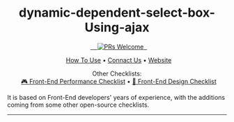 <h1 align="center">dynamic-dependent-select-box-Using-ajax</h1>

<p align="center">
  <a href="http://aburayhan.net">
    <img src="https://img.shields.io/badge/PRs-welcome-brightgreen.svg?style=flat-square" alt="PRs Welcome">
  </a>
</p>
<p align="center">
  <a href="https://aburayhan.net/dynamic-dependent-select-box-using-jquery-ajax-and-php/">How To Use</a> • <a href="https://aburayhan.net/contact-us/">Connact Us</a> • <a href="https://aburayhan.net">Website</a> 
</p>
<p align="center">
    <span>Other Checklists:</span>
    <br>
  <a href="https://github.com/thedaviddias/Front-End-Performance-Checklist#---------front-end-performance-checklist-">🎮 Front-End Performance Checklist</a> • <a href="https://github.com/thedaviddias/Front-End-Design-Checklist#front-end-design-checklist">💎 Front-End Design Checklist</a>
</p>


It is based on Front-End developers' years of experience, with the additions coming from some other open-source checklists.

---

